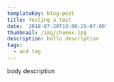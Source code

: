```yaml
---
templateKey: blog-post
title: Testing a test
date: '2018-07-20T19:00:25-07:00'
thumbnail: /img/chemex.jpg
description: hello description
tags:
  - and tag
---
```

body description
